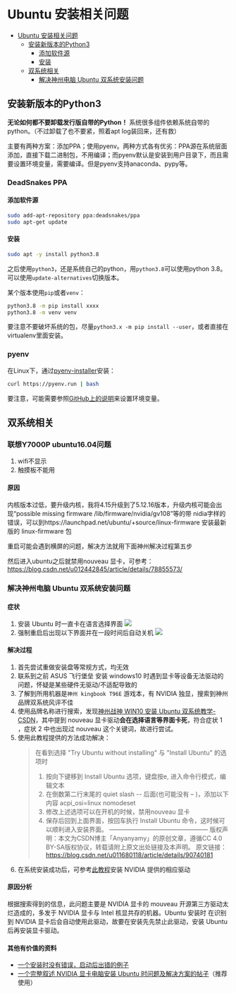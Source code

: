 # Ubuntu 安装相关问题

<!-- @import "[TOC]" {cmd="toc" depthFrom=1 depthTo=3 orderedList=false} -->

<!-- code_chunk_output -->

- [Ubuntu 安装相关问题](#ubuntu-安装相关问题)
  - [安装新版本的Python3](#安装新版本的Python3)
    - [添加软件源](#添加软件源)
    - [安装](#安装)
  - [双系统相关](#双系统相关)
    - [解决神州电脑 Ubuntu 双系统安装问题](#解决神州电脑-ubuntu-双系统安装问题)

<!-- /code_chunk_output -->

## 安装新版本的Python3

**无论如何都不要卸载发行版自带的Python！** 系统很多组件依赖系统自带的python。（不过卸载了也不要紧，照着apt log装回来，还有救）

主要有两种方案：添加PPA；使用pyenv。两种方式各有优劣：PPA源在系统层面添加，直接下载二进制包，不用编译；而pyenv默认是安装到用户目录下，而且需要设置环境变量，需要编译。但是pyenv支持anaconda、pypy等。

### DeadSnakes PPA

#### 添加软件源

```bash
sudo add-apt-repository ppa:deadsnakes/ppa
sudo apt-get update
```

#### 安装

```bash
sudo apt -y install python3.8
```

之后使用`python3`，还是系统自己的python，用`python3.8`可以使用python 3.8。可以使用`update-alternatives`切换版本。

某个版本使用`pip`或者`venv`：

```bash
python3.8 -m pip install xxxx
python3.8 -m venv venv
```

要注意不要破坏系统的包，尽量`python3.x -m pip install --user`，或者直接在virtualenv里面安装。

### pyenv

在Linux下，通过[pyenv-installer](https://github.com/pyenv/pyenv-installer)安装：

```bash
curl https://pyenv.run | bash
```

要注意，可能需要参照[GitHub上的说明](https://github.com/pyenv/pyenv#set-up-your-shell-environment-for-pyenv)来设置环境变量。

## 双系统相关

### 联想Y7000P ubuntu16.04问题

1. wifi不显示
2. 触摸板不能用

#### 原因

内核版本过低，要升级内核，我将4.15升级到了5.12.16版本，升级内核可能会出现“possible missing firmware /lib/firmware/nvidia/gv108”等的带 nidia字样的错误，可以到https://launchpad.net/ubuntu/+source/linux-firmware 安装最新版的 linux-firmware 包 

重启可能会遇到横屏的问题，解决方法就用下面神州解决过程第五步

然后进入ubuntu之后就禁用nouveau 显卡，可参考：https://blog.csdn.net/u012442845/article/details/78855573/

### 解决神州电脑 Ubuntu 双系统安装问题

#### 症状

1. 安装 Ubuntu 时一直卡在语言选择界面
    ![](./ubuntu-images/卡死-语言选择.jpg)
2. 强制重启后出现以下界面并在一段时间后自动关机
    ![](./ubuntu-images/卡死-自动关机.jpg)

#### 解决过程
1. 首先尝试重做安装盘等常规方式，均无效
2. 联系到之前 ASUS 飞行堡垒 安装 windows10 时遇到显卡等设备无法驱动的问题，怀疑是某些硬件无驱动/不适配导致的
3. 了解到所用机器是`神州 kingbook T96E` 游戏本，有 NVIDIA 独显，搜索到神州品牌双系统风评不佳
4. 使用品牌名称进行搜索，发现[神州战神 WIN10 安装 Ubuntu 双系统教学-CSDN](https://blog.csdn.net/u011680118/article/details/90740181)，其中提到 nouveau 显卡驱动**会在选择语言等界面卡死**，符合症状 1 ，症状 2 中也出现过 nouveau 这个关键词，故进行尝试。
5. 使用此教程提供的方法成功解决：
    >在看到选择 "Try Ubuntu without installing" 与 "Install Ubuntu" 的选项时
    >1. 按向下键移到 Install Ubuntu 选项，键盘按e, 进入命令行模式，编辑文本
    >2. 在倒数第二行末尾的 quiet slash -- 后面(也可能没有 – )，添加以下内容
    >   acpi_osi=linux nomodeset
    >3. 修改上述选项可以在开机的时候，禁用nouveau 显卡 
    >4. 保存后回到上面界面，按回车执行 Install Ubuntu 命令，这时候可以顺利进入安装界面。
    >————————————————
    >版权声明：本文为CSDN博主「Anyanyamy」的原创文章，遵循CC 4.0 BY-SA版权协议，转载请附上原文出处链接及本声明。
    >原文链接：https://blog.csdn.net/u011680118/article/details/90740181
6. 在系统安装成功后，可参考[此教程](https://blog.csdn.net/tjuyanming/article/details/79267984)安装 NVIDIA 提供的相应驱动

#### 原因分析

根据搜索得到的信息，此问题主要是 NVIDIA 显卡的 mouveau 开源第三方驱动太烂造成的，多发于 NVIDIA 显卡与 Intel 核显共存的机器。Ubuntu 安装时 在识别到 NVIDIA 显卡后会自动使用此驱动，故要在安装先先禁止此驱动，安装 Ubuntu 后再安装显卡驱动。

#### 其他有价值的资料

* [一个安装时没有错误，启动后出错的例子](https://blog.csdn.net/qq_36090423/article/details/80141195)
* [一个完整叙述 NVIDIA 显卡电脑安装 Ubuntu 时问题及解决方案的帖子](https://blog.csdn.net/ysy950803/article/details/78507892?utm_medium=distribute.pc_relevant_t0.none-task-blog-BlogCommendFromMachineLearnPai2-1.compare)（推荐使用）
